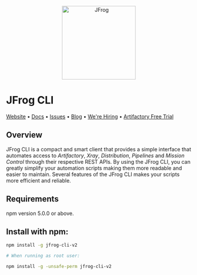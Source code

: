 <p align="center">
  <a href="https://jfrog.com/">
    <img alt="JFrog" src="https://github.com/jfrog/jfrog-cli/blob/v2/build/npm/v2/assets/jfrog.jpg?raw=true" width="200">
  </a>
</p>

# JFrog CLI

[Website](http://www.jfrog.com)  •  [Docs](https://www.jfrog.com/confluence/display/CLI/JFrog+CLI)  •  [Issues](https://github.com/jfrog/jfrog-cli-go/issues)  •  [Blog](https://jfrog.com/blog/)  •  [We're Hiring](https://join.jfrog.com/)  •  [Artifactory Free Trial](https://jfrog.com/artifactory/free-trial/)

## Overview

JFrog CLI is a compact and smart client that provides a simple interface that automates access to *Artifactory*, *Xray*,
*Distribution*, *Pipelines* and *Mission Control* through their respective REST APIs.
By using the JFrog CLI, you can greatly simplify your automation scripts making them more readable and easier to
maintain.
Several features of the JFrog CLI makes your scripts more efficient and reliable.

## Requirements

npm version 5.0.0 or above.

## Install with npm:

  ```bash
  npm install -g jfrog-cli-v2
  
  # When running as root user:
  
  npm install -g -unsafe-perm jfrog-cli-v2

  ```
  
